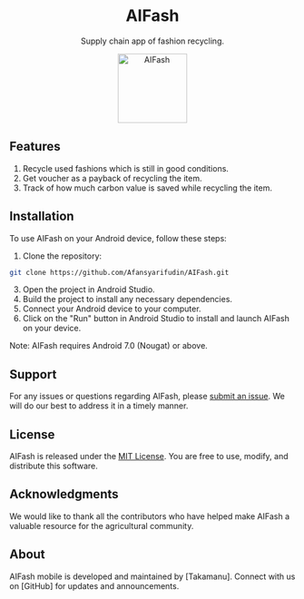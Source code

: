 <div align="center">

<!--lint ignore no-dead-urls-->

# AIFash 

Supply chain app of fashion recycling.

<img width="122" src="https://github.com/Afansyarifudin/AIFash/assets/68774609/1de150f1-d48c-4101-9df1-e15ffc7803cb" alt="AIFash">  

</div>

## Features

1. Recycle used fashions which is still in good conditions.
2. Get voucher as a payback of recycling the item.
3. Track of how much carbon value is saved while recycling the item.


## Installation

To use AIFash on your Android device, follow these steps:

1. Clone the repository: 
```bash
git clone https://github.com/Afansyarifudin/AIFash.git
```
3. Open the project in Android Studio.
4. Build the project to install any necessary dependencies.
5. Connect your Android device to your computer.
6. Click on the "Run" button in Android Studio to install and launch AIFash on your device.

Note: AIFash requires Android 7.0 (Nougat) or above.

## Support

For any issues or questions regarding AIFash, please [submit an issue](https://github.com/Afansyarifudin/AIFash/issues). We will do our best to address it in a timely manner.

## License

AIFash is released under the [MIT License](https://opensource.org/licenses/MIT). You are free to use, modify, and distribute this software.

## Acknowledgments

We would like to thank all the contributors who have helped make AIFash a valuable resource for the agricultural community.


## About

AIFash mobile is developed and maintained by [Takamanu]. Connect with us on [GitHub] for updates and announcements.
